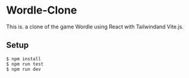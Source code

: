 # Wordle-Clone

This is. a clone of the game Wordle using React with Tailwindand Vite.js.


## Setup

```
$ npm install
$ npm run test
$ npm run dev
```

